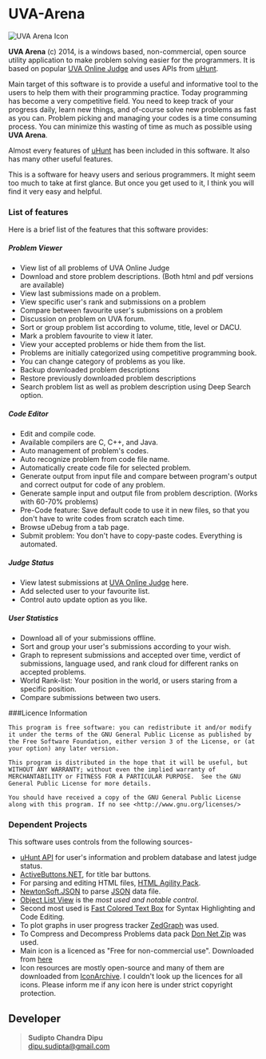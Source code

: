 # UVA-Arena

![UVA Arena Icon](Images/Main.ico)

**UVA Arena** (c) 2014, is a windows based, non-commercial, open source utility application to make problem solving easier for the programmers. It is based on popular [UVA Online Judge](http://uva.onlinejudge.org/) and uses APIs from [uHunt](http://uhunt.felix-halim.net/). 

Main target of this software is to provide a useful and informative tool to the users to help them with their programming practice. Today programming has become a very competitive field. You need to keep track of your progress daily, learn new things, and of-course solve new problems as fast as you can. Problem picking and managing your codes is a time consuming process. You can minimize this wasting of time as much as possible using **UVA Arena**. 

Almost every features of [uHunt](http://uhunt.felix-halim.net/) has been included in this software. It also has many other useful features.  

This is a software for heavy users and serious programmers. It might seem too much to take at first glance. But once you get used to it, I think you will find it very easy and helpful.
  

### List of features 

Here is a brief list of the features that this software provides:   

##### Problem Viewer 
* View list of all problems of UVA Online Judge
* Download and store problem descriptions. (Both html and pdf versions are available) 
* View last submissions made on a problem.
* View specific user's rank and submissions on a problem
* Compare between favourite user's submissions on a problem
* Discussion on problem on UVA forum.
* Sort or group problem list according to volume, title, level or DACU.
* Mark a problem favourite to view it later.
* View your accepted problems or hide them from the list.
* Problems are initially categorized using competitive programming book.
* You can change category of problems as you like.
* Backup downloaded problem descriptions
* Restore previously downloaded problem descriptions
* Search problem list as well as problem description using Deep Search option. 

##### Code Editor
* Edit and compile code.
* Available compilers are C, C++, and Java. 
* Auto management of problem's codes.
* Auto recognize problem from code file name.
* Automatically create code file for selected problem.
* Generate output from input file and compare between program's output and correct output for code of any problem.
* Generate sample input and output file from problem description. (Works with 60-70% problems) 
* Pre-Code feature: Save default code to use it in new files, so that you don't have to write codes from scratch each time.
* Browse uDebug from a tab page.
* Submit problem: You don't have to copy-paste codes. Everything is automated. 

##### Judge Status
* View latest submissions at [UVA Online Judge](http://uva.onlinejudge.org/) here.
* Add selected user to your favourite list.
* Control auto update option as you like. 

##### User Statistics
* Download all of your submissions offline.
* Sort and group your user's submissions according to your wish.
* Graph to represent submissions and accepted over time, verdict of submissions, language used, and rank cloud for different ranks on accepted problems.
* World Rank-list: Your position in the world, or users staring from a specific position.
* Compare submissions between two users.  

###Licence Information

    This program is free software: you can redistribute it and/or modify it under the terms of the GNU General Public License as published by the Free Software Foundation, either version 3 of the License, or (at your option) any later version.

    This program is distributed in the hope that it will be useful, but WITHOUT ANY WARRANTY; without even the implied warranty of MERCHANTABILITY or FITNESS FOR A PARTICULAR PURPOSE.  See the GNU General Public License for more details.

    You should have received a copy of the GNU General Public License along with this program. If no see <http://www.gnu.org/licenses/>

### Dependent Projects  
This software uses controls from the following sources-  
* [uHunt API](http://uhunt.felix-halim.net/api) for user's information and problem database and latest judge status. 
* [ActiveButtons.NET](https://github.com/TheCodeKing/ActiveButtons.Net), for title bar buttons.
* For parsing and editing HTML files, [HTML Agility Pack](http://htmlagilitypack.codeplex.com/). 
* [NewtonSoft.JSON](http://james.newtonking.com/json) to parse [JSON](http://en.wikipedia.org/wiki/JSON) data file. 
* [Object List View](http://objectlistview.sourceforge.net/cs/index.html) is the _most used and notable control_. 
* Second most used is [Fast Colored Text Box](https://github.com/PavelTorgashov/FastColoredTextBox) for Syntax Highlighting and Code Editing.  
* To plot graphs in user progress tracker [ZedGraph](http://sourceforge.net/projects/zedgraph/) was used. 
* To Compress and Decompress Problems data pack [Don Net Zip](https://github.com/eropple/dotnetzip) was used. 
* Main icon is a licenced as "Free for non-commercial use". Downloaded from [here](http://www.iconarchive.com/show/stark-icons-by-fruityth1ng/Applications-icon.html)  
* Icon resources are mostly open-source and many of them are downloaded from [IconArchive](http://www.iconarchive.com/). I couldn't look up the licences for all icons. Please inform me if any icon here is under strict copyright protection.

## Developer  
> __Sudipto Chandra Dipu__  
> <dipu.sudipta@gmail.com> 
